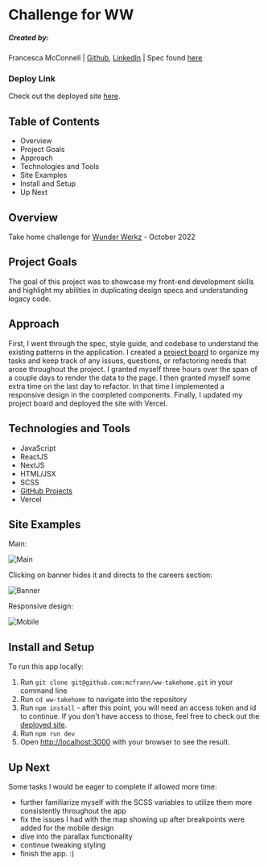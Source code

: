 # Challenge for WW

##### Created by:

Francesca McConnell | [Github](https://github.com/mcfrann), [LinkedIn](https://www.linkedin.com/in/francesca-mcconnell/)
| Spec found [here](https://www.figma.com/file/pdHPD5ye6lpkfkfkRoQX3o/Sofia's-Code-Test?node-id=0%3A1)

### Deploy Link

Check out the deployed site [here](https://ww-takehome-francesca.vercel.app/).

## Table of Contents

- Overview
- Project Goals
- Approach
- Technologies and Tools
- Site Examples
- Install and Setup
- Up Next

## Overview

Take home challenge for [Wunder Werkz](https://www.iheartwunderwerkz.com/) - October 2022

## Project Goals

The goal of this project was to showcase my front-end development skills and highlight my abilities in duplicating design specs and understanding legacy code.

## Approach

First, I went through the spec, style guide, and codebase to understand the existing patterns in the application. I created a [project board](https://github.com/users/mcfrann/projects/3) to organize my tasks and keep track of any issues, questions, or refactoring needs that arose throughout the project. I granted myself three hours over the span of a couple days to render the data to the page. I then granted myself some extra time on the last day to refactor. In that time I implemented a responsive design in the completed components. Finally, I updated my project board and deployed the site with Vercel.

## Technologies and Tools

- JavaScript
- ReactJS
- NextJS
- HTML/JSX
- SCSS
- [GitHub Projects](https://github.com/users/mcfrann/projects/3)
- Vercel

## Site Examples

Main:

![Main](https://media.giphy.com/media/xyrFTNHMpA42jTPqxU/giphy.gif)

Clicking on banner hides it and directs to the careers section:

![Banner](https://media.giphy.com/media/PfWcLgzlB9dnuVWXdv/giphy.gif)

Responsive design:

![Mobile](https://media.giphy.com/media/UD9NRTERm8kxHFYnJK/giphy.gif)

## Install and Setup

To run this app locally:

1. Run `git clone git@github.com:mcfrann/ww-takehome.git` in your command line
2. Run `cd ww-takehome` to navigate into the repository
3. Run `npm install` - after this point, you will need an access token and id to continue. If you don't have access to those, feel free to check out the [deployed site](https://ww-takehome-francesca.vercel.app/).
4. Run `npm run dev`
5. Open [http://localhost:3000](http://localhost:3000) with your browser to see the result.

## Up Next

Some tasks I would be eager to complete if allowed more time:
  - further familiarize myself with the SCSS variables to utilize them more consistently throughout the app
  - fix the issues I had with the map showing up after breakpoints were added for the mobile design
  - dive into the parallax functionality
  - continue tweaking styling
  - finish the app. :)
